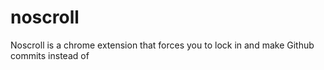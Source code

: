 # noscroll
Noscroll is a chrome extension that forces you to lock in and make Github commits instead of 